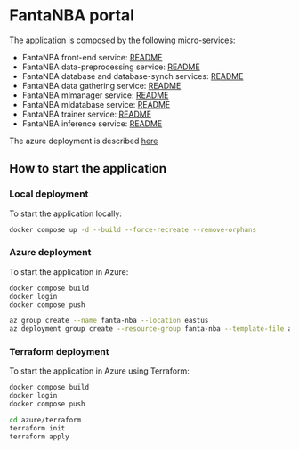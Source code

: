 # FantaNBA portal
The application is composed by the following micro-services:
* FantaNBA front-end service: [README](web_server/README.md)
* FantaNBA data-preprocessing service: [README](data_preprocessing/README.md)
* FantaNBA database and database-synch services: [README](database/README.md)
* FantaNBA data gathering service: [README](data_gathering/README.md)
* FantaNBA mlmanager service: [README](mlmanager/README.md)
* FantaNBA mldatabase service: [README](database/README.md)
* FantaNBA trainer service: [README](trainer/README.md)
* FantaNBA inference service: [README](inference/README.md)

The azure deployment is described [here](azure/README.md)


## How to start the application

### Local deployment
To start the application locally:
```bash
docker compose up -d --build --force-recreate --remove-orphans 
```

### Azure deployment
To start the application in Azure:
```bash
docker compose build
docker login
docker compose push

az group create --name fanta-nba --location eastus
az deployment group create --resource-group fanta-nba --template-file azure/deployment.json --parameters azure/parameters.json
```

### Terraform deployment
To start the application in Azure using Terraform:
```bash
docker compose build
docker login
docker compose push

cd azure/terraform
terraform init
terraform apply
```

